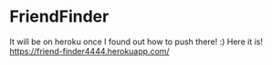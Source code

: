 # FriendFinder


It will be on heroku once I found out how to push there! :)
Here it is! https://friend-finder4444.herokuapp.com/